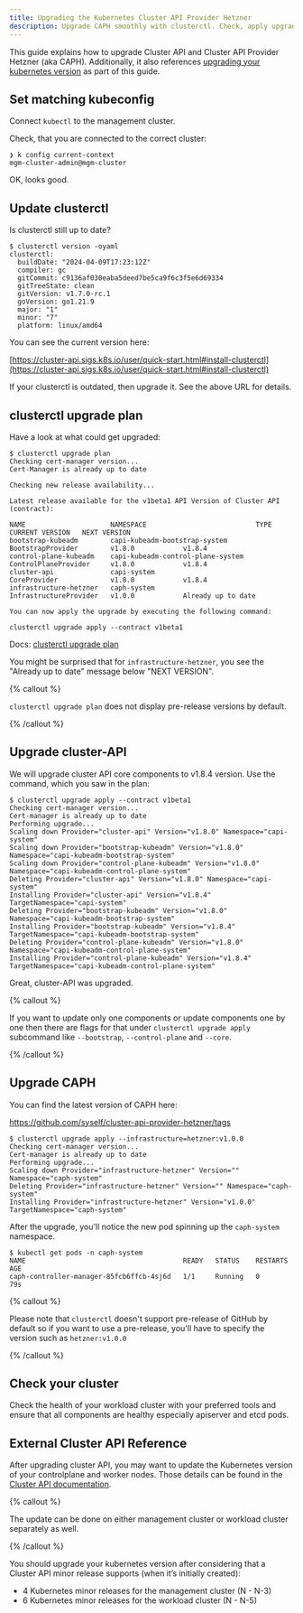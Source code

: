 ```yaml
---
title: Upgrading the Kubernetes Cluster API Provider Hetzner
description: Upgrade CAPH smoothly with clusterctl. Check, apply upgrade, monitor pods post-upgrade for seamless operati
---
```


This guide explains how to upgrade Cluster API and Cluster API Provider Hetzner (aka CAPH). Additionally, it also references [upgrading your kubernetes version](#external-cluster-api-reference) as part of this guide.

## Set matching kubeconfig

Connect `kubectl` to the management cluster.

Check, that you are connected to the correct cluster:

```shell
❯ k config current-context
mgm-cluster-admin@mgm-cluster
```

OK, looks good.

## Update clusterctl

Is clusterctl still up to date?

```shell
$ clusterctl version -oyaml
clusterctl:
  buildDate: "2024-04-09T17:23:12Z"
  compiler: gc
  gitCommit: c9136af030eaba5deed7be5ca9f6c3f5e6d69334
  gitTreeState: clean
  gitVersion: v1.7.0-rc.1
  goVersion: go1.21.9
  major: "1"
  minor: "7"
  platform: linux/amd64
```

You can see the current version here:

[https://cluster-api.sigs.k8s.io/user/quick-start.html#install-clusterctl](https://cluster-api.sigs.k8s.io/user/quick-start.html#install-clusterctl)

If your clusterctl is outdated, then upgrade it. See the above URL for details.

## clusterctl upgrade plan

Have a look at what could get upgraded:

```shell
$ clusterctl upgrade plan
Checking cert-manager version...
Cert-Manager is already up to date

Checking new release availability...

Latest release available for the v1beta1 API Version of Cluster API (contract):

NAME                     NAMESPACE                           TYPE                     CURRENT VERSION   NEXT VERSION
bootstrap-kubeadm        capi-kubeadm-bootstrap-system       BootstrapProvider        v1.8.0            v1.8.4
control-plane-kubeadm    capi-kubeadm-control-plane-system   ControlPlaneProvider     v1.8.0            v1.8.4
cluster-api              capi-system                         CoreProvider             v1.8.0            v1.8.4
infrastructure-hetzner   caph-system                         InfrastructureProvider   v1.0.0            Already up to date

You can now apply the upgrade by executing the following command:

clusterctl upgrade apply --contract v1beta1
```

Docs: [clusterctl upgrade plan](https://cluster-api.sigs.k8s.io/clusterctl/commands/upgrade.html)

You might be surprised that for `infrastructure-hetzner`, you see the "Already up to date" message below "NEXT VERSION".

{% callout %}

`clusterctl upgrade plan` does not display pre-release versions by default.

{% /callout %}

## Upgrade cluster-API

We will upgrade cluster API core components to v1.8.4 version.
Use the command, which you saw in the plan:

```shell
$ clusterctl upgrade apply --contract v1beta1
Checking cert-manager version...
Cert-manager is already up to date
Performing upgrade...
Scaling down Provider="cluster-api" Version="v1.8.0" Namespace="capi-system"
Scaling down Provider="bootstrap-kubeadm" Version="v1.8.0" Namespace="capi-kubeadm-bootstrap-system"
Scaling down Provider="control-plane-kubeadm" Version="v1.8.0" Namespace="capi-kubeadm-control-plane-system"
Deleting Provider="cluster-api" Version="v1.8.0" Namespace="capi-system"
Installing Provider="cluster-api" Version="v1.8.4" TargetNamespace="capi-system"
Deleting Provider="bootstrap-kubeadm" Version="v1.8.0" Namespace="capi-kubeadm-bootstrap-system"
Installing Provider="bootstrap-kubeadm" Version="v1.8.4" TargetNamespace="capi-kubeadm-bootstrap-system"
Deleting Provider="control-plane-kubeadm" Version="v1.8.0" Namespace="capi-kubeadm-control-plane-system"
Installing Provider="control-plane-kubeadm" Version="v1.8.4" TargetNamespace="capi-kubeadm-control-plane-system"
```

Great, cluster-API was upgraded.

{% callout %}

If you want to update only one components or update components one by one then there are flags for that under `clusterctl upgrade apply` subcommand like `--bootstrap`, `--control-plane` and `--core`.

{% /callout %}

## Upgrade CAPH

You can find the latest version of CAPH here:

<https://github.com/syself/cluster-api-provider-hetzner/tags>

```shell
$ clusterctl upgrade apply --infrastructure=hetzner:v1.0.0
Checking cert-manager version...
Cert-manager is already up to date
Performing upgrade...
Scaling down Provider="infrastructure-hetzner" Version="" Namespace="caph-system"
Deleting Provider="infrastructure-hetzner" Version="" Namespace="caph-system"
Installing Provider="infrastructure-hetzner" Version="v1.0.0" TargetNamespace="caph-system"
```

After the upgrade, you'll notice the new pod spinning up the `caph-system` namespace.

```shell
$ kubectl get pods -n caph-system
NAME                                       READY   STATUS    RESTARTS   AGE
caph-controller-manager-85fcb6ffcb-4sj6d   1/1     Running   0          79s
```

{% callout %}

Please note that `clusterctl` doesn't support pre-release of GitHub by default so if you want to use a pre-release, you'll have to specify the version such as `hetzner:v1.0.0`

{% /callout %}

## Check your cluster

Check the health of your workload cluster with your preferred tools and ensure that all components are healthy especially apiserver and etcd pods.

## External Cluster API Reference

After upgrading cluster API, you may want to update the Kubernetes version of your controlplane and worker nodes. Those details can be found in the [Cluster API documentation](https://cluster-api.sigs.k8s.io/tasks/upgrading-clusters).

{% callout %}

The update can be done on either management cluster or workload cluster separately as well.

{% /callout %}

You should upgrade your kubernetes version after considering that a Cluster API minor release supports (when it’s initially created):

- 4 Kubernetes minor releases for the management cluster (N - N-3)
- 6 Kubernetes minor releases for the workload cluster (N - N-5)
